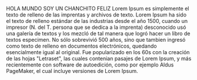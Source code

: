 HOLA MUNDO SOY UN CHANCHITO FELIZ
Lorem Ipsum es simplemente el texto de relleno de las imprentas y archivos de texto.
 Lorem Ipsum ha sido el texto de relleno estándar de las industrias desde el año 1500, 
 cuando un impresor (N. del T. persona que se dedica a la imprenta) 
 desconocido usó una galería de textos y los mezcló de tal manera que logró hacer un libro 
 de textos especimen.  No sólo sobrevivió 500 años, sino que tambien ingresó 
 como texto de relleno en documentos electrónicos, quedando esencialmente igual al original. 
 Fue popularizado en los 60s con la creación de las hojas "Letraset", 
 las cuales contenian pasajes de Lorem Ipsum, y más recientemente con software 
 de autoedición, como por ejemplo Aldus PageMaker, el cual incluye versiones de Lorem Ipsum.